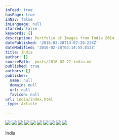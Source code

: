 ```yaml
---
inFeed: true
hasPage: true
inNav: false
inLanguage: null
starred: false
keywords: []
description: Portfolio of Images from India 2014
datePublished: '2016-02-28T13:07:20.228Z'
dateModified: '2016-02-28T03:14:55.813Z'
title: India
author: []
sourcePath: _posts/2016-02-27-india.md
published: true
authors: []
publisher:
  name: null
  domain: null
  url: null
  favicon: null
url: india/index.html
_type: Article

---
```

![](https://s3-us-west-2.amazonaws.com/the-grid-img/p/04dab3222d8ff80fbf0275d746997643da64505b.jpg)
![](https://s3-us-west-2.amazonaws.com/the-grid-img/p/6cf9c8463abfbe47fd85931acdb5ccba2a146227.jpg)
![](https://s3-us-west-2.amazonaws.com/the-grid-img/p/11012b7782303dac2ab36c8c001fef4c83223dd1.jpg)
![](https://s3-us-west-2.amazonaws.com/the-grid-img/p/daf90eb2381c0dc9fd197c87e1b66d82564415eb.jpg)
![](https://s3-us-west-2.amazonaws.com/the-grid-img/p/12cf7d67a818e95adc2930aea6096b920a0bd48b.jpg)
![](https://s3-us-west-2.amazonaws.com/the-grid-img/p/3cb99862c64cdb1a39db1de89729e9cd345651f1.jpg)
![](https://s3-us-west-2.amazonaws.com/the-grid-img/p/502000f7d94e8aa9ccf6c852ba5e101546f43cda.jpg)
![](https://s3-us-west-2.amazonaws.com/the-grid-img/p/be1aad7bb863c87c6f48f917414dc6bc1685bb21.jpg)
![](https://s3-us-west-2.amazonaws.com/the-grid-img/p/71f7704e89ab0e6ba9c2e791a872d706763f81d0.jpg)
![](https://the-grid-user-content.s3-us-west-2.amazonaws.com/674381ff-0317-461f-814c-66839d08bdc7.jpg)

India